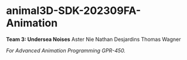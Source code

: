 # animal3D-SDK-202309FA-Animation

**Team 3: Undersea Noises**
Aster Nie
Nathan Desjardins
Thomas Wagner

_For Advanced Animation Programming GPR-450._
